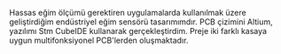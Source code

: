 Hassas eğim ölçümü gerektiren uygulamalarda kullanılmak üzere geliştirdiğim endüstriyel eğim sensörü tasarımımdır. PCB çizimini Altium, yazılımı Stm CubeIDE kullanarak gerçekleştirdim. Preje iki farklı kasaya uygun multifonksiyonel PCB'lerden oluşmaktadır.
